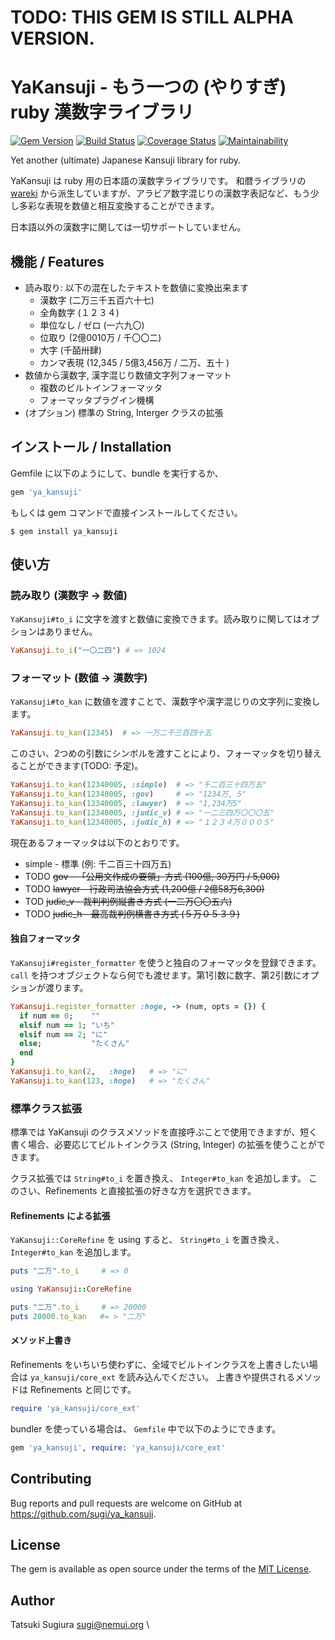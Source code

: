 # TODO: THIS GEM IS STILL ALPHA VERSION.

# YaKansuji - もう一つの (やりすぎ) ruby 漢数字ライブラリ

[<img src="https://badge.fury.io/rb/ya_kansuji.svg" alt="Gem Version" />](https://badge.fury.io/rb/ya_kansuji)
[<img src="https://travis-ci.org/sugi/ya_kansuji.svg?branch=master" alt="Build Status" />](https://travis-ci.org/sugi/ya_kansuji)
[<img src="https://coveralls.io/repos/sugi/ya_kansuji/badge.svg?branch=master&service=github" alt="Coverage Status" />](https://coveralls.io/github/sugi/ya_kansuji?branch=master)
[![Maintainability](https://api.codeclimate.com/v1/badges/007f79c6f7f6e82daa20/maintainability)](https://codeclimate.com/github/sugi/ya_kansuji/maintainability)

Yet another (ultimate) Japanese Kansuji library for ruby.

YaKansuji は ruby 用の日本語の漢数字ライブラリです。 和暦ライブラリの [wareki](https://github.com/sugi/wareki) から派生していますが、アラビア数字混じりの漢数字表記など、もう少し多彩な表現を数値と相互変換することができます。

日本語以外の漢数字に関しては一切サポートしていません。

## 機能 / Features

* 読み取り: 以下の混在したテキストを数値に変換出来ます
  * 漢数字 (二万三千五百六十七)
  * 全角数字 (１２３４)
  * 単位なし / ゼロ (一六九〇)
  * 位取り (2億0010万 / 千〇〇二)
  * 大字 (千皕卅肆)
  * カンマ表現 (12,345 / 5億3,456万 / 二万、五十 )
* 数値から漢数字, 漢字混じり数値文字列フォーマット
  * 複数のビルトインフォーマッタ
  * フォーマッタプラグイン機構
* (オプション) 標準の String, Interger クラスの拡張

## インストール / Installation

Gemfile に以下のようにして、bundle を実行するか、

```ruby
gem 'ya_kansuji'
```

もしくは gem コマンドで直接インストールしてください。

    $ gem install ya_kansuji

## 使い方

### 読み取り (漢数字 →  数値)

`YaKansuji#to_i` に文字を渡すと数値に変換できます。読み取りに関してはオプションはありません。

```ruby
YaKansuji.to_i("一〇二四") # => 1024
```

### フォーマット (数値 → 漢数字)

`YaKansuji#to_kan` に数値を渡すことで、漢数字や漢字混じりの文字列に変換します。

```ruby
YaKansuji.to_kan(12345)  # => 一万二千三百四十五
```

このさい、2つめの引数にシンボルを渡すことにより、フォーマッタを切り替えることができます(TODO: 予定)。

```ruby
YaKansuji.to_kan(12340005, :simple)  # => "千二百三十四万五"
YaKansuji.to_kan(12340005, :gov)     # => "1234万, 5"
YaKansuji.to_kan(12340005, :lawyer)  # => "1,234万5"
YaKansuji.to_kan(12340005, :judic_v) # => "一二三四万〇〇〇五"
YaKansuji.to_kan(12340005, :judic_h) # => "１２３４万０００５"
```

現在あるフォーマッタは以下のとおりです。

 * simple - 標準 (例: 千二百三十四万五)
 * TODO ~~gov - 「公用文作成の要領」方式 (100億, 30万円 / 5,000)~~
 * TODO ~~lawyer - 行政司法協会方式 (1,200億 / 2億58万6,300)~~
 * TOD ~~judic_v - 裁判判例縦書き方式 (一二万〇〇五六)~~
 * TODO ~~judic_h - 最高裁判例横書き方式 (５万０５３９)~~

#### 独自フォーマッタ

`YaKansuji#register_formatter` を使うと独自のフォーマッタを登録できます。
`call` を持つオブジェクトなら何でも渡せます。第1引数に数字、第2引数にオプションが渡ります。

```ruby
YaKansuji.register_formatter :hoge, -> (num, opts = {}) {
  if num == 0;    ""
  elsif num == 1; "いち"
  elsif num == 2; "に"
  else;           "たくさん"
  end
}
YaKansuji.to_kan(2,   :hoge)   # => "に"
YaKansuji.to_kan(123, :hoge)   # => "たくさん"
```

### 標準クラス拡張

標準では YaKansuji のクラスメソッドを直接呼ぶことで使用できますが、短く書く場合、必要応じてビルトインクラス (String, Integer) の拡張を使うことができます。

クラス拡張では `String#to_i` を置き換え、 `Integer#to_kan` を追加します。
このさい、Refinements と直接拡張の好きな方を選択できます。

#### Refinements による拡張

`YaKansuji::CoreRefine` を using すると、 `String#to_i` を置き換え、 `Integer#to_kan` を追加します。

```ruby
puts "二万".to_i     # => 0

using YaKansuji::CoreRefine

puts "二万".to_i     # => 20000
puts 20000.to_kan   #= > "二万"
```

#### メソッド上書き

Refinements をいちいち使わずに、全域でビルトインクラスを上書きしたい場合は `ya_kansuji/core_ext` を読み込んでください。
上書きや提供されるメソッドは Refinements と同じです。

```ruby
require 'ya_kansuji/core_ext'
```

bundler を使っている場合は、 `Gemfile` 中で以下のようにできます。

```ruby
gem 'ya_kansuji', require: 'ya_kansuji/core_ext'
```

## Contributing

Bug reports and pull requests are welcome on GitHub at https://github.com/sugi/ya_kansuji.

## License

The gem is available as open source under the terms of the [MIT License](https://opensource.org/licenses/MIT).

## Author

Tatsuki Sugiura <sugi@nemui.org>
\\